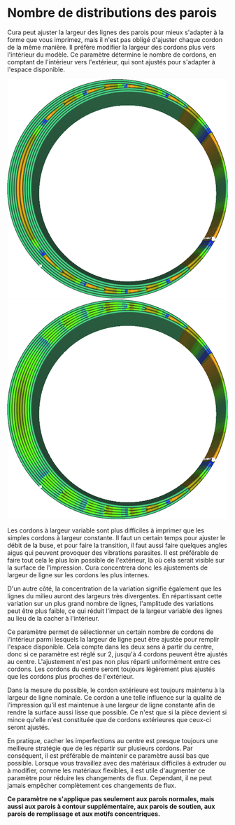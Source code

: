 Nombre de distributions des parois
====
Cura peut ajuster la largeur des lignes des parois pour mieux s'adapter à la forme que vous imprimez, mais il n'est pas obligé d'ajuster chaque cordon de la même manière. Il préfère modifier la largeur des cordons plus vers l'intérieur du modèle. Ce paramètre détermine le nombre de cordons, en comptant de l'intérieur vers l'extérieur, qui sont ajustés pour s'adapter à l'espace disponible.

![Concentré au milieu, avec de grandes variations dans les largeurs de ligne à cet endroit.](../../../articles/images/wall_distribution_count_1.png)
![Répartis sur plusieurs cordons](../../../articles/images/wall_distribution_count_5.png)

Les cordons à largeur variable sont plus difficiles à imprimer que les simples cordons à largeur constante. Il faut un certain temps pour ajuster le débit de la buse, et pour faire la transition, il faut aussi faire quelques angles aigus qui peuvent provoquer des vibrations parasites. Il est préférable de faire tout cela le plus loin possible de l'extérieur, là où cela serait visible sur la surface de l'impression. Cura concentrera donc les ajustements de largeur de ligne sur les cordons les plus internes.

D'un autre côté, la concentration de la variation signifie également que les lignes du milieu auront des largeurs très divergentes. En répartissant cette variation sur un plus grand nombre de lignes, l'amplitude des variations peut être plus faible, ce qui réduit l'impact de la largeur variable des lignes au lieu de la cacher à l'intérieur.

Ce paramètre permet de sélectionner un certain nombre de cordons de l'intérieur parmi lesquels la largeur de ligne peut être ajustée pour remplir l'espace disponible. Cela compte dans les deux sens à partir du centre, donc si ce paramètre est réglé sur 2, jusqu'à 4 cordons peuvent être ajustés au centre. L'ajustement n'est pas non plus réparti uniformément entre ces cordons. Les cordons du centre seront toujours légèrement plus ajustés que les cordons plus proches de l'extérieur.

Dans la mesure du possible, le cordon extérieure est toujours maintenu à la largeur de ligne nominale. Ce cordon a une telle influence sur la qualité de l'impression qu'il est maintenue à une largeur de ligne constante afin de rendre la surface aussi lisse que possible. Ce n'est que si la pièce devient si mince qu'elle n'est constituée que de cordons extérieures que ceux-ci seront ajustés.

En pratique, cacher les imperfections au centre est presque toujours une meilleure stratégie que de les répartir sur plusieurs cordons. Par conséquent, il est préférable de maintenir ce paramètre aussi bas que possible. Lorsque vous travaillez avec des matériaux difficiles à extruder ou à modifier, comme les matériaux flexibles, il est utile d'augmenter ce paramètre pour réduire les changements de flux. Cependant, il ne peut jamais empêcher complètement ces changements de flux.

**Ce paramètre ne s'applique pas seulement aux parois normales, mais aussi aux parois à contour supplémentaire, aux parois de soutien, aux parois de remplissage et aux motifs concentriques.**
